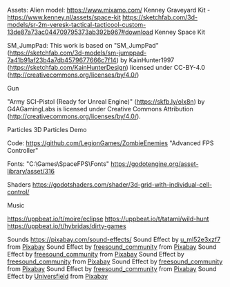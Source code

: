 
Assets:
Alien model: https://www.mixamo.com/
Kenney Graveyard Kit - https://www.kenney.nl/assets/space-kit
https://sketchfab.com/3d-models/sr-2m-veresk-tactical-tacticool-custom-13de87a73ac044709795373ab392b967#download
Kenney Space Kit


SM_JumpPad:
This work is based on "SM_JumpPad" (https://sketchfab.com/3d-models/sm-jumppad-7a41b91af23b4a7db4579677666c7f14) by KainHunter1997 (https://sketchfab.com/KainHunterDesign) licensed under CC-BY-4.0 (http://creativecommons.org/licenses/by/4.0/)

Gun

"Army SCI-Pistol (Ready for Unreal Engine)" (https://skfb.ly/oIx8n) by G4AGamingLabs is licensed under Creative Commons Attribution (http://creativecommons.org/licenses/by/4.0/).

Particles
3D Particles Demo

Code:
https://github.com/LegionGames/ZombieEnemies
"Advanced FPS Controller"

Fonts:
"C:\Games\SpaceFPS\Fonts"
https://godotengine.org/asset-library/asset/316


Shaders
https://godotshaders.com/shader/3d-grid-with-individual-cell-control/

Music

https://uppbeat.io/t/moire/eclipse
https://uppbeat.io/t/tatami/wild-hunt
https://uppbeat.io/t/hybridas/dirty-games

Sounds
https://pixabay.com/sound-effects/
Sound Effect by <a href="https://pixabay.com/users/u_ml52e3xzf7-46351347/?utm_source=link-attribution&utm_medium=referral&utm_campaign=music&utm_content=247482">u_ml52e3xzf7</a> from <a href="https://pixabay.com//?utm_source=link-attribution&utm_medium=referral&utm_campaign=music&utm_content=247482">Pixabay</a>
Sound Effect by <a href="https://pixabay.com/users/freesound_community-46691455/?utm_source=link-attribution&utm_medium=referral&utm_campaign=music&utm_content=37128">freesound_community</a> from <a href="https://pixabay.com/sound-effects//?utm_source=link-attribution&utm_medium=referral&utm_campaign=music&utm_content=37128">Pixabay</a>
Sound Effect by <a href="https://pixabay.com/users/freesound_community-46691455/?utm_source=link-attribution&utm_medium=referral&utm_campaign=music&utm_content=82997">freesound_community</a> from <a href="https://pixabay.com//?utm_source=link-attribution&utm_medium=referral&utm_campaign=music&utm_content=82997">Pixabay</a>
Sound Effect by <a href="https://pixabay.com/users/freesound_community-46691455/?utm_source=link-attribution&utm_medium=referral&utm_campaign=music&utm_content=43970">freesound_community</a> from <a href="https://pixabay.com//?utm_source=link-attribution&utm_medium=referral&utm_campaign=music&utm_content=43970">Pixabay</a>
Sound Effect by <a href="https://pixabay.com/users/freesound_community-46691455/?utm_source=link-attribution&utm_medium=referral&utm_campaign=music&utm_content=86749">freesound_community</a> from <a href="https://pixabay.com/sound-effects//?utm_source=link-attribution&utm_medium=referral&utm_campaign=music&utm_content=86749">Pixabay</a>
Sound Effect by <a href="https://pixabay.com/users/freesound_community-46691455/?utm_source=link-attribution&utm_medium=referral&utm_campaign=music&utm_content=29083">freesound_community</a> from <a href="https://pixabay.com//?utm_source=link-attribution&utm_medium=referral&utm_campaign=music&utm_content=29083">Pixabay</a>
Sound Effect by <a href="https://pixabay.com/users/universfield-28281460/?utm_source=link-attribution&utm_medium=referral&utm_campaign=music&utm_content=210334">Universfield</a> from <a href="https://pixabay.com/sound-effects//?utm_source=link-attribution&utm_medium=referral&utm_campaign=music&utm_content=210334">Pixabay</a>